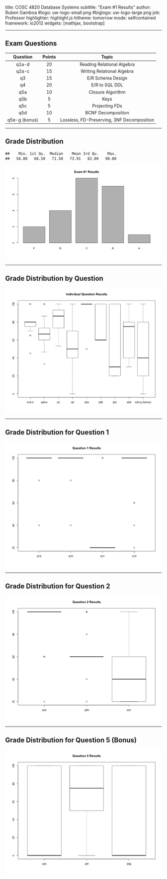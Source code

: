 title:        COSC 4820 Database Systems
subtitle:     "Exam #1 Results"
author:       Ruben Gamboa
#logo:         uw-logo-small.png
#biglogo:      uw-logo-large.png
job:          Professor
highlighter:  highlight.js
hitheme:      tomorrow
mode:         selfcontained
framework:    io2012
widgets:      [mathjax, bootstrap]

---

<style>
.title-slide {
     background-color: #EDE0CF; /* CBE7A5; #EDE0CF; ; #CA9F9D*/
     background-image: url(assets/img/uw-logo-large.png);
     background-repeat: no-repeat;
     background-position: center top;
   }
</style>

## Exam Questions




|   Question    |  Points  |                   Topic                    |
|:-------------:|:--------:|:------------------------------------------:|
|     q1a-d     |    20    |         Reading Relational Algebra         |
|     q2a-c     |    15    |         Writing Relational Algebra         |
|      q3       |    15    |             E/R Schema Design              |
|      q4       |    20    |               E/R to SQL DDL               |
|      q5a      |    10    |             Closure Algorithm              |
|      q5b      |    5     |                    Keys                    |
|      q5c      |    5     |               Projecting FDs               |
|      q5d      |    10    |             BCNF Decomposition             |
| q5e-g (bonus) |    5     | Lossless, FD-Preserving, 3NF Decomposition |

---

## Grade Distribution


```
##    Min. 1st Qu.  Median    Mean 3rd Qu.    Max. 
##   56.00   68.50   71.50   73.91   82.00   90.00
```

![plot of chunk exam1.grades.2017](assets/fig/exam1.grades.2017-1.png)

---

## Grade Distribution by Question

![plot of chunk exam1.questions.2017](assets/fig/exam1.questions.2017-1.png)

---

## Grade Distribution for Question 1

![plot of chunk exam1.question1.2017](assets/fig/exam1.question1.2017-1.png)

---

## Grade Distribution for Question 2

![plot of chunk exam1.question2.2017](assets/fig/exam1.question2.2017-1.png)

---

## Grade Distribution for Question 5 (Bonus)

![plot of chunk exam1.question5.2017](assets/fig/exam1.question5.2017-1.png)





